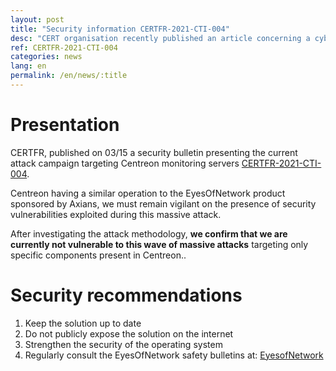 ```yaml
---
layout: post
title: "Security information CERTFR-2021-CTI-004"
desc: "CERT organisation recently published an article concerning a cyberattack campaign affecting the Centreon monitoring solution. After investigating the attack methodology, we confirm that we are currently not vulnerable to this wave of massive attacks targeting only specific components present in Centreon."
ref: CERTFR-2021-CTI-004
categories: news
lang: en
permalink: /en/news/:title
---
```


# Presentation

CERTFR, published on 03/15 a security bulletin presenting the current attack campaign targeting Centreon monitoring servers [CERTFR-2021-CTI-004](https://www.cert.ssi.gouv.fr/cti/CERTFR-2021-CTI-004/). 

Centreon having a similar operation to the EyesOfNetwork product sponsored by Axians, we must remain vigilant on the presence of security vulnerabilities exploited during this massive attack.

After investigating the attack methodology, **we confirm that we are currently not vulnerable to this wave of massive attacks** targeting only specific components present in Centreon..


# Security recommendations

1. Keep the solution up to date
2. Do not publicly expose the solution on the internet
3. Strengthen the security of the operating system
4. Regularly consult the EyesOfNetwork safety bulletins at: [EyesofNetwork](https://www.eyesofnetwork.com/fr/security)
